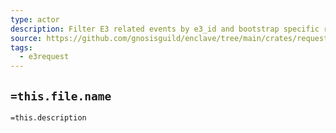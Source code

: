 ```yaml
---
type: actor
description: Filter E3 related events by e3_id and bootstrap specific request handling actors.
source: https://github.com/gnosisguild/enclave/tree/main/crates/request/src/e3_router.rs
tags:
  - e3request
---
```


## `=this.file.name`

`=this.description`
